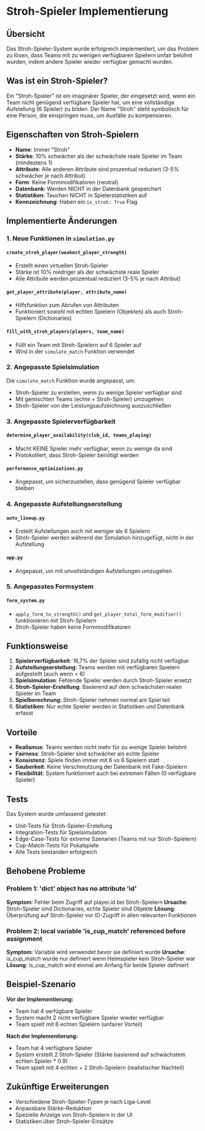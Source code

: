 # Stroh-Spieler Implementierung

## Übersicht

Das Stroh-Spieler-System wurde erfolgreich implementiert, um das Problem zu lösen, dass Teams mit zu wenigen verfügbaren Spielern unfair belohnt wurden, indem andere Spieler wieder verfügbar gemacht wurden.

## Was ist ein Stroh-Spieler?

Ein "Stroh-Spieler" ist ein imaginärer Spieler, der eingesetzt wird, wenn ein Team nicht genügend verfügbare Spieler hat, um eine vollständige Aufstellung (6 Spieler) zu bilden. Der Name "Stroh" steht symbolisch für eine Person, die einspringen muss, um Ausfälle zu kompensieren.

## Eigenschaften von Stroh-Spielern

- **Name**: Immer "Stroh"
- **Stärke**: 10% schwächer als der schwächste reale Spieler im Team (mindestens 1)
- **Attribute**: Alle anderen Attribute sind prozentual reduziert (3-5% schwächer je nach Attribut)
- **Form**: Keine Formmodifikatoren (neutral)
- **Datenbank**: Werden NICHT in der Datenbank gespeichert
- **Statistiken**: Tauchen NICHT in Spielerstatistiken auf
- **Kennzeichnung**: Haben ein `is_stroh: True` Flag

## Implementierte Änderungen

### 1. Neue Funktionen in `simulation.py`

#### `create_stroh_player(weakest_player_strength)`
- Erstellt einen virtuellen Stroh-Spieler
- Stärke ist 10% niedriger als der schwächste reale Spieler
- Alle Attribute werden prozentual reduziert (3-5% je nach Attribut)

#### `get_player_attribute(player, attribute_name)`
- Hilfsfunktion zum Abrufen von Attributen
- Funktioniert sowohl mit echten Spielern (Objekten) als auch Stroh-Spielern (Dictionaries)

#### `fill_with_stroh_players(players, team_name)`
- Füllt ein Team mit Stroh-Spielern auf 6 Spieler auf
- Wird in der `simulate_match` Funktion verwendet

### 2. Angepasste Spielsimulation

Die `simulate_match` Funktion wurde angepasst, um:
- Stroh-Spieler zu erstellen, wenn zu wenige Spieler verfügbar sind
- Mit gemischten Teams (echte + Stroh-Spieler) umzugehen
- Stroh-Spieler von der Leistungsaufzeichnung auszuschließen

### 3. Angepasste Spielerverfügbarkeit

#### `determine_player_availability(club_id, teams_playing)`
- Macht KEINE Spieler mehr verfügbar, wenn zu wenige da sind
- Protokolliert, dass Stroh-Spieler benötigt werden

#### `performance_optimizations.py`
- Angepasst, um sicherzustellen, dass genügend Spieler verfügbar bleiben

### 4. Angepasste Aufstellungserstellung

#### `auto_lineup.py`
- Erstellt Aufstellungen auch mit weniger als 6 Spielern
- Stroh-Spieler werden während der Simulation hinzugefügt, nicht in der Aufstellung

#### `app.py`
- Angepasst, um mit unvollständigen Aufstellungen umzugehen

### 5. Angepasstes Formsystem

#### `form_system.py`
- `apply_form_to_strength()` und `get_player_total_form_modifier()` funktionieren mit Stroh-Spielern
- Stroh-Spieler haben keine Formmodifikatoren

## Funktionsweise

1. **Spielerverfügbarkeit**: 16,7% der Spieler sind zufällig nicht verfügbar
2. **Aufstellungserstellung**: Teams werden mit verfügbaren Spielern aufgestellt (auch wenn < 6)
3. **Spielsimulation**: Fehlende Spieler werden durch Stroh-Spieler ersetzt
4. **Stroh-Spieler-Erstellung**: Basierend auf dem schwächsten realen Spieler im Team
5. **Spielberechnung**: Stroh-Spieler nehmen normal am Spiel teil
6. **Statistiken**: Nur echte Spieler werden in Statistiken und Datenbank erfasst

## Vorteile

- **Realismus**: Teams werden nicht mehr für zu wenige Spieler belohnt
- **Fairness**: Stroh-Spieler sind schwächer als echte Spieler
- **Konsistenz**: Spiele finden immer mit 6 vs 6 Spielern statt
- **Sauberkeit**: Keine Verschmutzung der Datenbank mit Fake-Spielern
- **Flexibilität**: System funktioniert auch bei extremen Fällen (0 verfügbare Spieler)

## Tests

Das System wurde umfassend getestet:
- Unit-Tests für Stroh-Spieler-Erstellung
- Integration-Tests für Spielsimulation
- Edge-Case-Tests für extreme Szenarien (Teams mit nur Stroh-Spielern)
- Cup-Match-Tests für Pokalspiele
- Alle Tests bestanden erfolgreich

## Behobene Probleme

### Problem 1: 'dict' object has no attribute 'id'
**Symptom**: Fehler beim Zugriff auf player.id bei Stroh-Spielern
**Ursache**: Stroh-Spieler sind Dictionaries, echte Spieler sind Objekte
**Lösung**: Überprüfung auf Stroh-Spieler vor ID-Zugriff in allen relevanten Funktionen

### Problem 2: local variable 'is_cup_match' referenced before assignment
**Symptom**: Variable wird verwendet bevor sie definiert wurde
**Ursache**: is_cup_match wurde nur definiert wenn Heimspieler kein Stroh-Spieler war
**Lösung**: is_cup_match wird einmal am Anfang für beide Spieler definiert

## Beispiel-Szenario

**Vor der Implementierung:**
- Team hat 4 verfügbare Spieler
- System macht 2 nicht verfügbare Spieler wieder verfügbar
- Team spielt mit 6 echten Spielern (unfairer Vorteil)

**Nach der Implementierung:**
- Team hat 4 verfügbare Spieler
- System erstellt 2 Stroh-Spieler (Stärke basierend auf schwächstem echten Spieler * 0.9)
- Team spielt mit 4 echten + 2 Stroh-Spielern (realistischer Nachteil)

## Zukünftige Erweiterungen

- Verschiedene Stroh-Spieler-Typen je nach Liga-Level
- Anpassbare Stärke-Reduktion
- Spezielle Anzeige von Stroh-Spielern in der UI
- Statistiken über Stroh-Spieler-Einsätze
